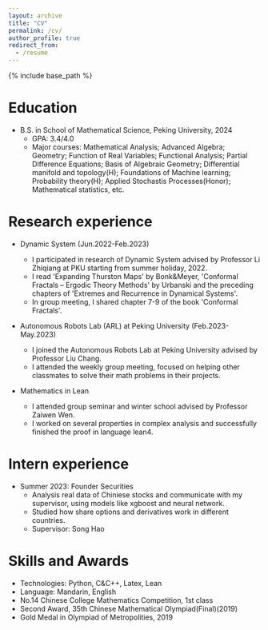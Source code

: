 ```yaml
---
layout: archive
title: "CV"
permalink: /cv/
author_profile: true
redirect_from:
  - /resume
---
```


{% include base_path %}

Education
======
* B.S. in School of Mathematical Science, Peking University, 2024
  * GPA: 3.4/4.0
  * Major courses: Mathematical Analysis; Advanced Algebra; Geometry; Function of Real Variables; Functional Analysis; Partial Difference Equations; Basis of Algebraic Geometry; Differential manifold and topology(H); Foundations of Machine learning; Probability theory(H); Applied Stochastis Processes(Honor); Mathematical statistics, etc.

Research experience
======
* Dynamic System (Jun.2022-Feb.2023)
  * I participated in research of Dynamic System advised by Professor Li Zhiqiang at PKU starting from summer holiday, 2022. 
  * I read 'Expanding Thurston Maps' by Bonk&Meyer, 'Conformal Fractals – Ergodic Theory Methods' by Urbanski and the preceding chapters of 'Extremes and Recurrence in Dynamical Systems'.
  * In group meeting, I shared chapter 7-9 of the book 'Conformal Fractals'.

* Autonomous Robots Lab (ARL) at Peking University (Feb.2023-May.2023)
  * I joined the Autonomous Robots Lab at Peking University advised by Professor Liu Chang. 
  * I attended the weekly group meeting, focused on helping other classmates to solve their math problems in their projects. 

* Mathematics in Lean
  * I attended group seminar and winter school advised by Professor Zaiwen Wen.
  * I worked on several properties in complex analysis and successfully finished the proof in language lean4.

Intern experience
======
* Summer 2023: Founder Securities
  * Analysis real data of Chiniese stocks and communicate with my supervisor, using models like xgboost and neural network.
  * Studied how share options and derivatives work in different countries.
  * Supervisor: Song Hao
  
Skills and Awards
======
* Technologies: Python, C&C++, Latex, Lean
* Language: Mandarin, English
* No.14 Chinese College Mathematics Competition, 1st class
* Second Award, 35th Chinese Mathematical Olympiad(Final)(2019)
* Gold Medal in Olympiad of Metropolities, 2019

<!-- Publications
======
  <ul>{% for post in site.publications reversed %}
    {% include archive-single-cv.html %}
  {% endfor %}</ul> -->
  
